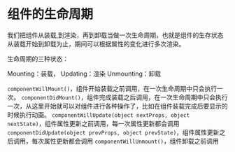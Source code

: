 # 组件的生命周期

我们把组件从装载,到渲染，再到卸载当做一次生命周期，也就是组件的生存状态从装载开始到卸载为止，期间可以根据属性的变化进行多次渲染。

生命周期的三种状态：

Mounting：装载， Updating：渲染 Unmounting：卸载

`componentWillMount()`，组件开始装载之前调用，在一次生命周期中只会执行一次。 `componentDidMount()`，组件完成装载之后调用，在一次生命周期中只会执行一次，从这里开始就可以对组件进行各种操作了，比如在组件装载完成后要显示的时候执行动画。 `componentWillUpdate(object nextProps, object nextState)`，组件属性更新之前调用，每一次属性更新都会调用 `componentDidUpdate(object prevProps, object prevState)`，组件属性更新之后调用，每次属性更新都会调用 `componentWillUnmount()`，组件卸载之前调用

